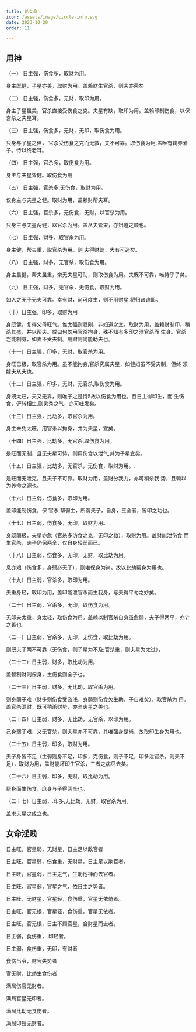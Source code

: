 ```yaml
---
title: 论女命
icon: /assets/image/circle-info.svg
date: 2023-10-20
order: 11

---
```



## 用神

（一） 日主强，伤食多，取财为用。

身主既健，子星亦美，取财为用。盖赖财生官杀，则夫亦荣矣

（二） 日主强，伤食多，无财，取印为用。

身主子星虽美，官杀直接受伤食之克。夫星有缺，取印为用。盖赖印制伤食，以保宫杀之夫星耳。

（三） 日主强，伤食多，无财，无印，取伤食为用。

只身与子星之佳， 官杀受伤食之克而无救，夫不可靠。取伤食为用,盖唯有鞠养爱子。恃以终老耳。

（四） 日主强，官杀多，取伤食为用。

身主与夫星皆健。取伤食为用

（五） 日主强，官杀多,无伤食，取财为用。

仅身主与夫星之健。取财为用，盖赖财帮夫耳。

（六） 日主强，官杀多，无伤食，无财，以官杀为用。

只身主与夫星两健，以官杀为用。盖从夫管束，亦妇道之顺也。

（七） 日主强，财多，取官杀为用。

身主健，帮夫重，取官杀为用。则 夫得财助，大有可造矣。

（八） 日主强，财多，无官杀，取伤食为用。

身主虽健，帮夫虽重，奈无夫星可助，则取伤食为用。夫既不可靠，唯恃乎子矣。

（九） 日主强，财多，无官杀，无伤食，取财为用。

如人之无子无夫可靠。幸有财，尚可度生，则不用财星,将归诸谁耶。

（十）日主强，印多，取财为用

身既健，复得父母旺气。惟太强则趋刚，非妇道之宜。取财为用，盖赖财制印，稍杀其盛，并以帮夫。或曰何勿用官杀拘身，殊不知有多印之泄官杀而
生身。官杀岂能制身，如妻不受夫制。用财则尚能助夫也。

（十一）日主强，印多，无财，取官杀为用。

身旺已极，取官杀为用。虽不能拘身,官杀究属夫星，如健妇虽不受夫制，但终
须嫁夫从夫也。

（十二）日主强，印多，无财，无官杀,取伤食为用。

身既太旺，夫又无靠，则唯子之是恃5故以伤食为用也。且日主得印生，而
生伤食，俨转相生,则灵秀之气，亦可吐发矣。

（十三）日主强，比劫多，取官杀为用。

身主未免太旺，用官杀以拘身，并为夫星，宜矣。

（十四）日主强，比劫多，无官杀,取伤食为用。

是旺而无制，且无夫星可恃，则用伤食以泄气,并为子星宜矣。

（十五）日主强，比劫多，无官杀，无伤食，取财为用。.

是旺而无泄克，且夫子不可靠。取财为用，盖财分我力，亦可稍杀我
势，且赖以为养命之源也。

（十六）日主弱，伤食多，取印为用。

盖印能制伤食，保 官杀,帮弱主，所谓夫子，自身，三全者，皆印之功也。

（十七）日主弱，伤食多，无印，取财为用。

身既弱极，夫星亦危（官杀多汸食之克，无印之救），取财为用。盖财能泄伤食
而生官杀，夫子仍保两全，仅自身较弱而已。

（十八）日主弱，伤食多，无印，无财，取比劫为用。

息亦艰（伤食多，身弱必无子），则唯保身为尚。故以比劫帮身为用也。

（十九）日主弱，官杀多，取印为用。

夫重身轻，取印为用，盖印能泄官杀而生我身，与夫得平匀之妙矣。

（二十）日主弱，官杀多，无印，取伤食为用。

无印夫太重，身太轻，取伤食为用。盖赖以制官杀自身虽愈弱，夫子得两平，亦计之善也。

（二一）日主弱，官杀多，无印，无伤食，取比劫为用。

则既夫子两不可靠（无伤食，则子星为不及;官杀重，则夫星为太过），

（二十二）日主弱，财多，取比劫为用。

盖赖制财则保身，生伤食则全子也。

（二十三）日主弱，财多，无比劫，取官杀为用。

则身弱子难（财多则伤食受盗浅，身弱则伤食欠生助，子自难矣），取官杀为
用。盖官杀泄财，既可稍杀财势，亦全夫星之美也。

（二十四）日主弱，财多，无比劫，无官杀，以印为用。

己身弱子艰，又无官杀，则夫星亦不可靠，其唯强身是尚，故取印生身为用也。

（二十五）日主弱，印多，取财为用。

夫子身皆不足（主弱则身不足，印多，克伤食，则子不足，印多泄官杀，则夫不足），取财为用，盖财能坏印生官杀，三者之病尽去矣。

（二十六）日主弱，印多，无财，取比劫为用。

帮身而生伤食，庶身与子得两全也。

（二十七）日主弱，.印多,无比劫，无财，取官杀为用。

盖求夫星之成立也。

## 女命淫贱
日主旺，官星弱，无财星，日主足以敌官者

日主旺，官星弱，伤食重，无财星，日主足以欺官者。

日主旺，官星弱，日主之气，生助他神而去官者。

日主旺，官星弱，官星之气，依日主之势者。

日主旺，无财星，官星轻，食伤重，官星无依倚者。

日主旺，官无根，官星轻，食伤重，官星无依者。

日主旺，官无根，日主不顾官星，合财星而去者。

日主弱，食伤重， 印轻者。

日主弱，食伤重，无印，有财者

食伤当令，财官失势者

官无财，比劫生食伤者

满局伤官无财者。

满局官星无印者。

满局比劫无食伤者。

满局印绶无财者。
